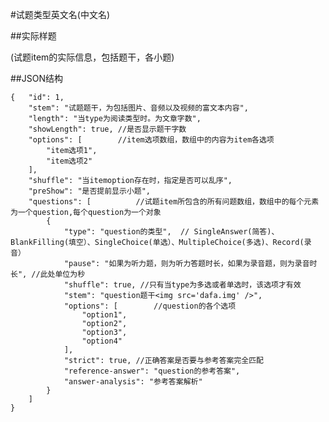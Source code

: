 #试题类型英文名(中文名)

##实际样题

(试题item的实际信息，包括题干，各小题)

##JSON结构

	{	"id": 1,				
		"stem": "试题题干，为包括图片、音频以及视频的富文本内容",
		"length": "当type为阅读类型时。为文章字数",
		"showLength": true, //是否显示题干字数
		"options": [ 		//item选项数组，数组中的内容为item各选项
			"item选项1",			
			"item选项2"
		],
		"shuffle": "当itemoption存在时，指定是否可以乱序",
		"preShow": "是否提前显示小题",
		"questions": [			//试题item所包含的所有问题数组，数组中的每个元素为一个question,每个question为一个对象
			{
				"type": "question的类型",	// SingleAnswer(简答)、BlankFilling(填空）、SingleChoice(单选）、MultipleChoice(多选)、Record(录音）
				"pause": "如果为听力题，则为听力答题时长，如果为录音题，则为录音时长", //此处单位为秒
				"shuffle": true, //只有当type为多选或者单选时，该选项才有效			
				"stem": "question题干<img src='dafa.img' />",
				"options": [		//question的各个选项
					"option1",
					"option2",
					"option3",
					"option4"
				],
				"strict": true,	//正确答案是否要与参考答案完全匹配
				"reference-answer": "question的参考答案",		
				"answer-analysis": "参考答案解析"
			}
		]
	}
